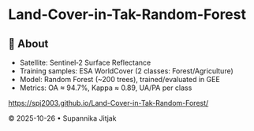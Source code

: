 # Land-Cover-in-Tak-Random-Forest
## 🧠 About
- Satellite: Sentinel‑2 Surface Reflectance
- Training samples: ESA WorldCover (2 classes: Forest/Agriculture)
- Model: Random Forest (~200 trees), trained/evaluated in GEE
- Metrics: OA ≈ 94.7%, Kappa ≈ 0.89, UA/PA per class
  
https://spj2003.github.io/Land-Cover-in-Tak-Random-Forest/

© 2025-10-26 • Supannika Jitjak
